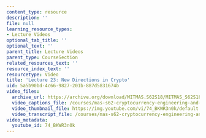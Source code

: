 ```yaml
---
content_type: resource
description: ''
file: null
learning_resource_types:
- Lecture Videos
optional_tab_title: ''
optional_text: ''
parent_title: Lecture Videos
parent_type: CourseSection
related_resources_text: ''
resource_index_text: ''
resourcetype: Video
title: 'Lecture 23: New Directions in Crypto'
uid: 5a5b90bd-4c66-9827-201b-887d5831674b
video_files:
  archive_url: https://archive.org/download/MITMAS.S62S18/MITMAS_S62S18_lec23_300k.mp4
  video_captions_file: /courses/mas-s62-cryptocurrency-engineering-and-design-spring-2018/4714b4c1f5e25b3f8c86a59be3b47500_74_BKWR3n0k.vtt
  video_thumbnail_file: https://img.youtube.com/vi/74_BKWR3n0k/default.jpg
  video_transcript_file: /courses/mas-s62-cryptocurrency-engineering-and-design-spring-2018/2787e7358b9eb76f59c673e74539a6e0_74_BKWR3n0k.pdf
video_metadata:
  youtube_id: 74_BKWR3n0k
---
```


